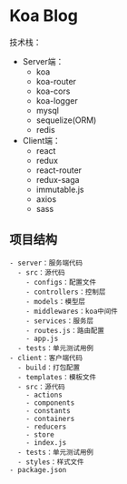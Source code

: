 # Koa Blog

技术栈：

- Server端：
  - koa
  - koa-router
  - koa-cors
  - koa-logger
  - mysql
  - sequelize(ORM)
  - redis
- Client端：
  - react
  - redux
  - react-router
  - redux-saga
  - immutable.js
  - axios
  - sass

## 项目结构

```
- server：服务端代码
  - src：源代码
    - configs：配置文件
    - controllers：控制层
    - models：模型层
    - middlewares：koa中间件
    - services：服务层
    - routes.js：路由配置
    - app.js
  - tests：单元测试用例
- client：客户端代码
  - build：打包配置
  - templates：模板文件
  - src：源代码
    - actions
    - components
    - constants
    - containers
    - reducers
    - store
    - index.js
  - tests：单元测试用例
  - styles：样式文件
- package.json
```

